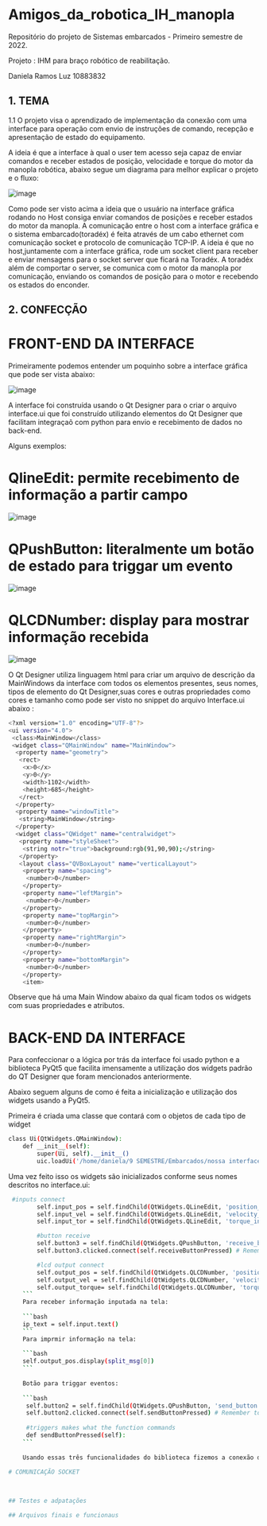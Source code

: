# Amigos_da_robotica_IH_manopla

Repositório do projeto de Sistemas embarcados - Primeiro semestre de 2022.

Projeto : IHM para braço robótico de reabilitação.


Daniela Ramos Luz 10883832 

## 1. TEMA

1.1 O projeto visa o aprendizado de implementação da conexão com uma interface para operação com envio de instruções de comando, recepção e apresentação de estado do equipamento.

A ideia é que a interface à qual o user tem acesso seja capaz de enviar comandos e receber estados de posição, velocidade e torque do motor da manopla robótica, abaixo segue um diagrama para melhor explicar o projeto e o fluxo:

![image](https://user-images.githubusercontent.com/71453516/177665929-06410537-126c-4525-b3f2-101160baf363.png)

Como pode ser visto acima a ideia que o usuário na interface gráfica rodando no Host consiga enviar comandos de posições e receber estados do motor da manopla. A comunicação entre o host com a interface gráfica e o sistema embarcado(toradéx) é feita através de um cabo ethernet com comunicação socket e protocolo de comunicação TCP-IP. A ideia é que no host,juntamente com a interface gráfica, rode um socket client para receber e enviar mensagens para o socket server que ficará na Toradéx. A toradéx além de comportar o server, se comunica com o motor da manopla por comunicação, enviando os comandos de posição para o motor e recebendo os estados do enconder.

## 2. CONFECÇÃO

# FRONT-END DA INTERFACE

Primeiramente podemos entender um poquinho sobre a interface gráfica que pode ser vista abaixo:

![image](https://user-images.githubusercontent.com/71453516/177666702-103cbffb-bc77-4fb0-ab36-21fd07732e08.png)

A interface foi construída usando o Qt Designer para o criar o arquivo interface.ui que foi construído utilizando elementos do Qt Designer que facilitam integraçaõ com python para envio e recebimento de dados no back-end.

Alguns exemplos:

# QlineEdit: permite recebimento de informação a partir campo

![image](https://user-images.githubusercontent.com/71453516/177667333-d0fa60b2-4c9d-4dcf-99c1-e3491919f0a5.png)

# QPushButton: literalmente um botão de estado para triggar um evento

![image](https://user-images.githubusercontent.com/71453516/177667431-c9bffbcb-8a5d-4584-a3b3-646ade44b8ec.png)

# QLCDNumber: display para mostrar informação recebida

![image](https://user-images.githubusercontent.com/71453516/177667558-182bedc7-c09f-40bf-a030-cb9d1cfd6e2a.png)

O Qt Designer utiliza linguagem html para criar um arquivo de descrição da MainWindows da interface com todos os elementos presentes, seus nomes, tipos de elemento do Qt Designer,suas cores e outras propriedades como cores e tamanho como pode ser visto no snippet do arquivo Interface.ui abaixo :

```bash
<?xml version="1.0" encoding="UTF-8"?>
<ui version="4.0">
 <class>MainWindow</class>
 <widget class="QMainWindow" name="MainWindow">
  <property name="geometry">
   <rect>
    <x>0</x>
    <y>0</y>
    <width>1102</width>
    <height>685</height>
   </rect>
  </property>
  <property name="windowTitle">
   <string>MainWindow</string>
  </property>
  <widget class="QWidget" name="centralwidget">
   <property name="styleSheet">
    <string notr="true">background:rgb(91,90,90);</string>
   </property>
   <layout class="QVBoxLayout" name="verticalLayout">
    <property name="spacing">
     <number>0</number>
    </property>
    <property name="leftMargin">
     <number>0</number>
    </property>
    <property name="topMargin">
     <number>0</number>
    </property>
    <property name="rightMargin">
     <number>0</number>
    </property>
    <property name="bottomMargin">
     <number>0</number>
    </property>
    <item>
```

Observe que há uma Main Window abaixo da qual ficam todos os widgets com suas propriedades e atributos.

# BACK-END DA INTERFACE

Para confeccionar o a lógica por trás da interface foi usado python e a biblioteca PyQt5 que facilita imensamente a utilização dos widgets padrão do QT Designer que foram mencionados anteriormente.

Abaixo seguem alguns de como é feita a inicialização e utilização dos widgets usando a  PyQt5.

Primeira é criada uma classe que contará com o objetos de cada tipo de widget

```bash
class Ui(QtWidgets.QMainWindow):
    def __init__(self):
        super(Ui, self).__init__()
        uic.loadUi('/home/daniela/9 SEMESTRE/Embarcados/nossa interface/ui_main.ui', self)
```
Uma vez feito isso os widgets são inicializados conforme seus nomes descritos no interface.ui:

```bash
 #inputs connect
        self.input_pos = self.findChild(QtWidgets.QLineEdit, 'position_input')
        self.input_vel = self.findChild(QtWidgets.QLineEdit, 'velocity_input')
        self.input_tor = self.findChild(QtWidgets.QLineEdit, 'torque_input')

        #button receive
        self.button3 = self.findChild(QtWidgets.QPushButton, 'receive_button') # Find the button
        self.button3.clicked.connect(self.receiveButtonPressed) # Remember to pass the definition/method, 

        #lcd output connect
        self.output_pos = self.findChild(QtWidgets.QLCDNumber, 'position_receive')
        self.output_vel = self.findChild(QtWidgets.QLCDNumber, 'velocity_receive')
        self.output_torque= self.findChild(QtWidgets.QLCDNumber, 'torque_receive')
    ```
    Para receber informação inputada na tela:
    
    ```bash
    ip_text = self.input.text()
    ```
    Para imprmir informação na tela:
    
    ```bash
    self.output_pos.display(split_msg[0])
    ```
    
    Botão para triggar eventos:
    
    ```bash
     self.button2 = self.findChild(QtWidgets.QPushButton, 'send_button') # Find the button
     self.button2.clicked.connect(self.sendButtonPressed) # Remember to pass the definition/method
     
     #triggers makes what the function commands
     def sendButtonPressed(self):
    ```
    
    Usando essas três funcionalidades do biblioteca fizemos a conexão da interface com as mensagens enviadas/recebidas por conexão socket.
    
# COMUNICAÇÃO SOCKET


    
## Testes e adpatações

## Arquivos finais e funcionaus

